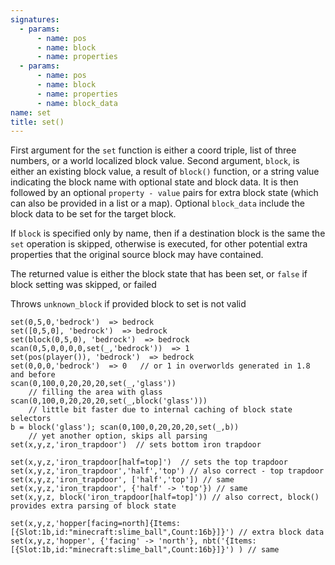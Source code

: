 ```yaml
---
signatures:
  - params:
      - name: pos
      - name: block
      - name: properties
  - params:
      - name: pos
      - name: block
      - name: properties
      - name: block_data
name: set
title: set()
---
```



First argument for the `set` function is either a coord triple, list of three
numbers, or a world localized block value. Second argument, `block`, is either
an existing block value, a result of `block()` function, or a string value
indicating the block name with optional state and block data. It is then
followed by an optional `property - value` pairs for extra block state (which
can also be provided in a list or a map). Optional `block_data` include the
block data to be set for the target block.

If `block` is specified only by name, then if a destination block is the same
the `set` operation is skipped, otherwise is executed, for other potential extra
properties that the original source block may have contained.

The returned value is either the block state that has been set, or `false` if
block setting was skipped, or failed

Throws `unknown_block` if provided block to set is not valid

```scarpet
set(0,5,0,'bedrock')  => bedrock
set([0,5,0], 'bedrock')  => bedrock
set(block(0,5,0), 'bedrock')  => bedrock
scan(0,5,0,0,0,0,set(_,'bedrock'))  => 1
set(pos(player()), 'bedrock')  => bedrock
set(0,0,0,'bedrock')  => 0   // or 1 in overworlds generated in 1.8 and before
scan(0,100,0,20,20,20,set(_,'glass'))
    // filling the area with glass
scan(0,100,0,20,20,20,set(_,block('glass')))
    // little bit faster due to internal caching of block state selectors
b = block('glass'); scan(0,100,0,20,20,20,set(_,b))
    // yet another option, skips all parsing
set(x,y,z,'iron_trapdoor')  // sets bottom iron trapdoor

set(x,y,z,'iron_trapdoor[half=top]')  // sets the top trapdoor
set(x,y,z,'iron_trapdoor','half','top') // also correct - top trapdoor
set(x,y,z,'iron_trapdoor', ['half','top']) // same
set(x,y,z,'iron_trapdoor', {'half' -> 'top'}) // same
set(x,y,z, block('iron_trapdoor[half=top]')) // also correct, block() provides extra parsing of block state

set(x,y,z,'hopper[facing=north]{Items:[{Slot:1b,id:"minecraft:slime_ball",Count:16b}]}') // extra block data
set(x,y,z,'hopper', {'facing' -> 'north'}, nbt('{Items:[{Slot:1b,id:"minecraft:slime_ball",Count:16b}]}') ) // same
```
